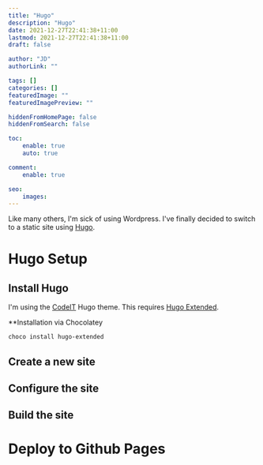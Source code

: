 ```yaml
---
title: "Hugo"
description: "Hugo"
date: 2021-12-27T22:41:38+11:00
lastmod: 2021-12-27T22:41:38+11:00
draft: false

author: "JD"
authorLink: ""

tags: []
categories: []
featuredImage: ""
featuredImagePreview: ""

hiddenFromHomePage: false
hiddenFromSearch: false

toc:
    enable: true
    auto: true

comment:
    enable: true

seo:
    images:
---
```


Like many others, I'm sick of using Wordpress. I've finally decided to switch to a static site using [Hugo](https://gohugo.io/).

# Hugo Setup

## Install Hugo

I'm using the [CodeIT](https://github.com/sunt-programator/CodeIT) Hugo theme. This requires [Hugo Extended](https://community.chocolatey.org/packages/hugo-extended).

**Installation via Chocolatey
```powershell
choco install hugo-extended
```

## Create a new site

## Configure the site

## Build the site

# Deploy to Github Pages